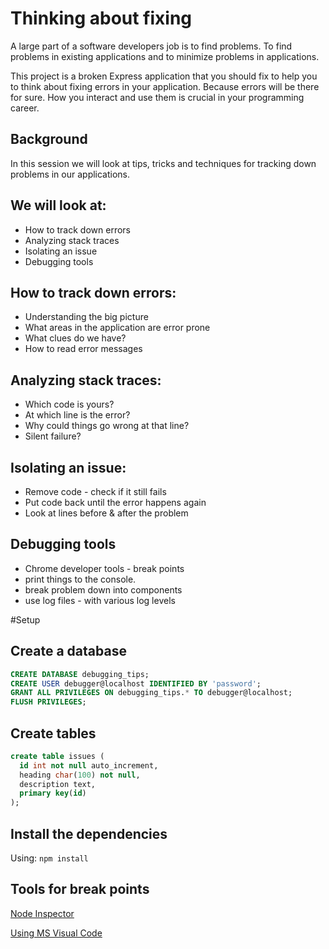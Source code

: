 # Thinking about fixing

A large part of a software developers job is to find problems. To find problems in existing applications and to minimize problems in applications.

This project is a broken Express application that you should fix to help you to think about fixing errors in your application. Because errors will be there for sure. How you interact and use them is crucial in your programming career.

## Background

In this session we will look at tips, tricks and techniques for tracking down problems in our applications.

## We will look at:
* How to track down errors
* Analyzing stack traces
* Isolating an issue
* Debugging tools

## How to track down errors:
* Understanding the big picture
* What areas in the application are error prone
* What clues do we have?
* How to read error messages

## Analyzing stack traces:
* Which code is yours?
* At which line is the error?
* Why could things go wrong at that line?
* Silent failure?

## Isolating an issue:
* Remove code - check if it still fails
* Put code back until the error happens again
* Look at lines before & after the problem

## Debugging tools
* Chrome developer tools - break points
* print things to the console.
* break problem down into components
* use log files - with various log levels

#Setup

## Create a database

```sql
CREATE DATABASE debugging_tips;
CREATE USER debugger@localhost IDENTIFIED BY 'password';
GRANT ALL PRIVILEGES ON debugging_tips.* TO debugger@localhost;
FLUSH PRIVILEGES;
```

## Create tables

```sql
create table issues (
  id int not null auto_increment,
  heading char(100) not null,
  description text,
  primary key(id)
);
```

## Install the dependencies

Using: `npm install`

## Tools for break points

  [Node Inspector](https://github.com/node-inspector/node-inspector)

  [Using MS Visual Code](http://stackoverflow.com/questions/30023736/mocha-breakpoints-using-visual-studio-code)
